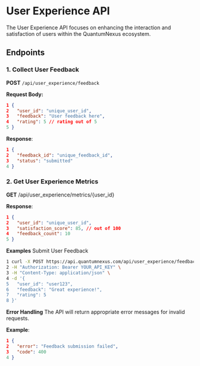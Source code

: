 # User Experience API

The User Experience API focuses on enhancing the interaction and satisfaction of users within the QuantumNexus ecosystem.

## Endpoints

### 1. Collect User Feedback

**POST** `/api/user_experience/feedback`

**Request Body:**
```json
1 {
2   "user_id": "unique_user_id",
3   "feedback": "User feedback here",
4   "rating": 5 // rating out of 5
5 }
```

**Response**:

```json
1 {
2   "feedback_id": "unique_feedback_id",
3   "status": "submitted"
4 }
```

### 2. Get User Experience Metrics
**GET** /api/user_experience/metrics/{user_id}

**Response**:

```json
1 {
2   "user_id": "unique_user_id",
3   "satisfaction_score": 85, // out of 100
4   "feedback_count": 10
5 }
```

**Examples**
Submit User Feedback
```bash
1 curl -X POST https://api.quantumnexus.com/api/user_experience/feedback \
2 -H "Authorization: Bearer YOUR_API_KEY" \
3 -H "Content-Type: application/json" \
4 -d '{
5   "user_id": "user123",
6   "feedback": "Great experience!",
7   "rating": 5
8 }'
```

**Error Handling**
The API will return appropriate error messages for invalid requests.

**Example**:

```json
1 {
2   "error": "Feedback submission failed",
3   "code": 400
4 }
```
